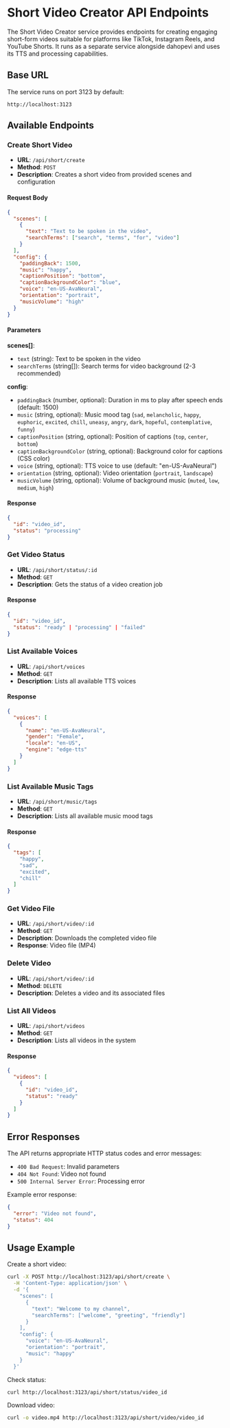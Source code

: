 # Short Video Creator API Endpoints

The Short Video Creator service provides endpoints for creating engaging short-form videos suitable for platforms like TikTok, Instagram Reels, and YouTube Shorts. It runs as a separate service alongside dahopevi and uses its TTS and processing capabilities.

## Base URL

The service runs on port 3123 by default:
```
http://localhost:3123
```

## Available Endpoints

### Create Short Video
- **URL**: `/api/short/create`
- **Method**: `POST`
- **Description**: Creates a short video from provided scenes and configuration

#### Request Body

```json
{
  "scenes": [
    {
      "text": "Text to be spoken in the video",
      "searchTerms": ["search", "terms", "for", "video"]
    }
  ],
  "config": {
    "paddingBack": 1500,
    "music": "happy",
    "captionPosition": "bottom",
    "captionBackgroundColor": "blue",
    "voice": "en-US-AvaNeural",
    "orientation": "portrait",
    "musicVolume": "high"
  }
}
```

#### Parameters

**scenes[]**:
- `text` (string): Text to be spoken in the video
- `searchTerms` (string[]): Search terms for video background (2-3 recommended)

**config**:
- `paddingBack` (number, optional): Duration in ms to play after speech ends (default: 1500)
- `music` (string, optional): Music mood tag (`sad`, `melancholic`, `happy`, `euphoric`, `excited`, `chill`, `uneasy`, `angry`, `dark`, `hopeful`, `contemplative`, `funny`)
- `captionPosition` (string, optional): Position of captions (`top`, `center`, `bottom`)
- `captionBackgroundColor` (string, optional): Background color for captions (CSS color)
- `voice` (string, optional): TTS voice to use (default: "en-US-AvaNeural")
- `orientation` (string, optional): Video orientation (`portrait`, `landscape`)
- `musicVolume` (string, optional): Volume of background music (`muted`, `low`, `medium`, `high`)

#### Response

```json
{
  "id": "video_id",
  "status": "processing"
}
```

### Get Video Status
- **URL**: `/api/short/status/:id`
- **Method**: `GET`
- **Description**: Gets the status of a video creation job

#### Response

```json
{
  "id": "video_id",
  "status": "ready" | "processing" | "failed"
}
```

### List Available Voices
- **URL**: `/api/short/voices`
- **Method**: `GET`
- **Description**: Lists all available TTS voices

#### Response

```json
{
  "voices": [
    {
      "name": "en-US-AvaNeural",
      "gender": "Female",
      "locale": "en-US",
      "engine": "edge-tts"
    }
  ]
}
```

### List Available Music Tags
- **URL**: `/api/short/music/tags`
- **Method**: `GET`
- **Description**: Lists all available music mood tags

#### Response

```json
{
  "tags": [
    "happy",
    "sad",
    "excited",
    "chill"
  ]
}
```

### Get Video File
- **URL**: `/api/short/video/:id`
- **Method**: `GET`
- **Description**: Downloads the completed video file
- **Response**: Video file (MP4)

### Delete Video
- **URL**: `/api/short/video/:id`
- **Method**: `DELETE`
- **Description**: Deletes a video and its associated files

### List All Videos
- **URL**: `/api/short/videos`
- **Method**: `GET`
- **Description**: Lists all videos in the system

#### Response

```json
{
  "videos": [
    {
      "id": "video_id",
      "status": "ready"
    }
  ]
}
```

## Error Responses

The API returns appropriate HTTP status codes and error messages:

- `400 Bad Request`: Invalid parameters
- `404 Not Found`: Video not found
- `500 Internal Server Error`: Processing error

Example error response:
```json
{
  "error": "Video not found",
  "status": 404
}
```

## Usage Example

Create a short video:
```bash
curl -X POST http://localhost:3123/api/short/create \
  -H 'Content-Type: application/json' \
  -d '{
    "scenes": [
      {
        "text": "Welcome to my channel",
        "searchTerms": ["welcome", "greeting", "friendly"]
      }
    ],
    "config": {
      "voice": "en-US-AvaNeural",
      "orientation": "portrait",
      "music": "happy"
    }
  }'
```

Check status:
```bash
curl http://localhost:3123/api/short/status/video_id
```

Download video:
```bash
curl -o video.mp4 http://localhost:3123/api/short/video/video_id
